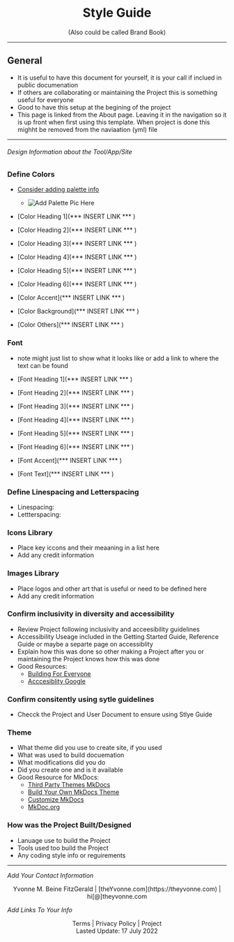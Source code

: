<h1 align="center">Style Guide</h1>
<p align="center">(Also could be called Brand Book)</p>

---

## General

- It is useful to have this document for yourself, it is your call if inclued in public documenation
- If others are collaborating or maintaining the Project this is something useful for everyone
- Good to have this setup at the begining of the project
- This page is linked from the About page. Leaving it in the navigation so it is up front when first using this template.  When project is done this mighht be removed from the naviaation (yml) file

---

###### _Design Information about the Tool/App/Site_  

### Define Colors
- [Consider adding palette info](https://coolors.co/)
   - <img
  src="/path/to/img.jpg"
  alt="Add Palette Pic Here"
  title="Optional title"
  style="display: inline-block; margin: 0 auto; max-width: 300px">

- [Color Heading 1](*** INSERT LINK *** )
- [Color Heading 2](*** INSERT LINK *** )
- [Color Heading 3](*** INSERT LINK *** )
- [Color Heading 4](*** INSERT LINK *** )
- [Color Heading 5](*** INSERT LINK *** )
- [Color Heading 6](*** INSERT LINK *** )

- [Color Accent](*** INSERT LINK *** )
- [Color Background](*** INSERT LINK *** )
- [Color Others](*** INSERT LINK *** )


### Font
- note might just list to show what it looks like or add a link to where the text can be found

- [Font Heading 1](*** INSERT LINK *** )
- [Font Heading 2](*** INSERT LINK *** )
- [Font Heading 3](*** INSERT LINK *** )
- [Font Heading 4](*** INSERT LINK *** )
- [Font Heading 5](*** INSERT LINK *** )
- [Font Heading 6](*** INSERT LINK *** )

- [Font Accent](*** INSERT LINK *** )
- [Font Text](*** INSERT LINK *** )

### Define Linespacing and Letterspacing 
  - Linespacing:
  - Lettterspacing: 

### Icons Library
  - Place key iccons and their meaaning in a list here
  - Add any credit information

###  Images Library
  - Place logos and other art that is useful or need to be defined here
  - Add any credit information

### Confirm inclusivity in diversity and accessibility
  - Review Project following inclusivity and acceesibility guidelines 
  - Accessibility Useage included in the Getting Started Guide, Reference Guide or maybe a separte page on accessiblity
  - Explain how this was done so other making a Project after you or maintaining the Project knows how this was done
  - Good Resources:
    - [Building For Everyone](https://design.google/library/building-for-everyone/#:~:text=On%20our%20diversity%20and%20inclusion,of%20the%20users%20we%20serve.%E2%80%9D)
    - [Acccesiblity Google](https://www.google.com/accessibility/)

### Confirm consitently using sytle guidelines  
  - Checck the Project and User Document to ensure using Stlye Guide

### Theme
  - What theme did you use to create site, if you used
  - What was used to build docuemation
  - What modifications did you do
  - Did you create one and is it available
  - Good Resource for MkDocs:
    - [Third Party Themes MkDocs](https://github.com/mkdocs/mkdocs/wiki/MkDocs-Themes)
    - [Build Your Own MkDocs Theme](https://www.mkdocs.org/dev-guide/themes/)
    - [Customize MkDocs](https://www.mkdocs.org/user-guide/customizing-your-theme/)
    - [MkDoc.org](https://www.mkdocs.org/)



### How was the Project Built/Designed 
  - Lanuage use to build the Project 
  - Tools used too build the Project
  - Any coding style info or reguirements



---
_Add Your Contact Information_
<center>Yvonne M. Beine FitzGerald | [theYvonne.com](https://theyvonne.com) | hi[@]theyvonne.com </center>  

_Add Links To Your Info_

<center>Terms | Privacy Policy | Project </center>

<center>Lasted Update: 17 July 2022 </center>




